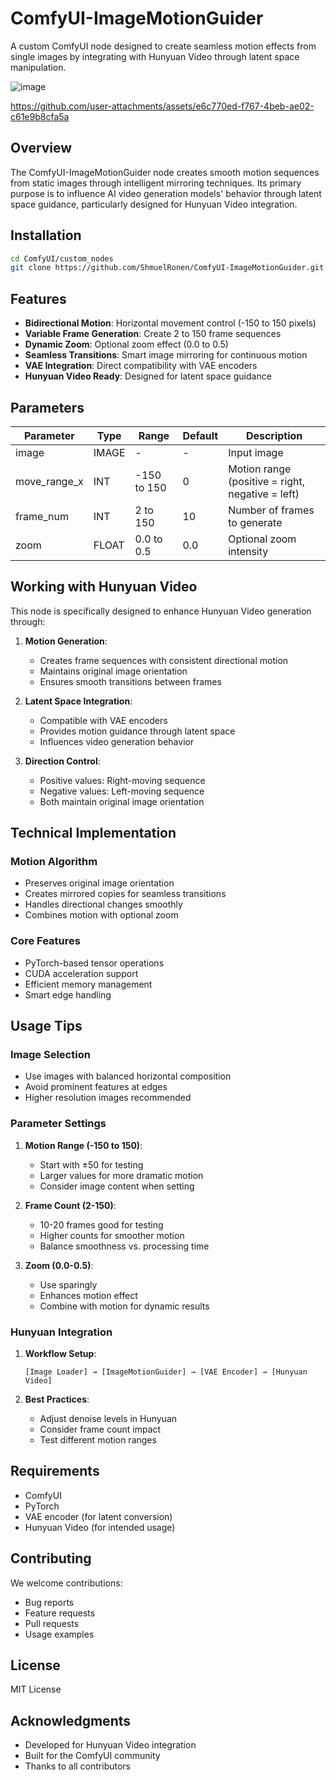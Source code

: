 # ComfyUI-ImageMotionGuider

A custom ComfyUI node designed to create seamless motion effects from single images by integrating with Hunyuan Video through latent space manipulation.

![image](https://github.com/user-attachments/assets/c62be207-2eb3-4d85-a3b2-d8542c050c6f)


https://github.com/user-attachments/assets/e6c770ed-f767-4beb-ae02-c61e9b8cfa5a


## Overview

The ComfyUI-ImageMotionGuider node creates smooth motion sequences from static images through intelligent mirroring techniques. Its primary purpose is to influence AI video generation models' behavior through latent space guidance, particularly designed for Hunyuan Video integration.

## Installation

```bash
cd ComfyUI/custom_nodes
git clone https://github.com/ShmuelRonen/ComfyUI-ImageMotionGuider.git
```

## Features

- **Bidirectional Motion**: Horizontal movement control (-150 to 150 pixels)
- **Variable Frame Generation**: Create 2 to 150 frame sequences
- **Dynamic Zoom**: Optional zoom effect (0.0 to 0.5)
- **Seamless Transitions**: Smart image mirroring for continuous motion
- **VAE Integration**: Direct compatibility with VAE encoders
- **Hunyuan Video Ready**: Designed for latent space guidance

## Parameters

| Parameter | Type | Range | Default | Description |
|-----------|------|--------|---------|-------------|
| image | IMAGE | - | - | Input image |
| move_range_x | INT | -150 to 150 | 0 | Motion range (positive = right, negative = left) |
| frame_num | INT | 2 to 150 | 10 | Number of frames to generate |
| zoom | FLOAT | 0.0 to 0.5 | 0.0 | Optional zoom intensity |

## Working with Hunyuan Video

This node is specifically designed to enhance Hunyuan Video generation through:

1. **Motion Generation**:
   - Creates frame sequences with consistent directional motion
   - Maintains original image orientation
   - Ensures smooth transitions between frames

2. **Latent Space Integration**:
   - Compatible with VAE encoders
   - Provides motion guidance through latent space
   - Influences video generation behavior

3. **Direction Control**:
   - Positive values: Right-moving sequence
   - Negative values: Left-moving sequence
   - Both maintain original image orientation

## Technical Implementation

### Motion Algorithm
- Preserves original image orientation
- Creates mirrored copies for seamless transitions
- Handles directional changes smoothly
- Combines motion with optional zoom

### Core Features
- PyTorch-based tensor operations
- CUDA acceleration support
- Efficient memory management
- Smart edge handling

## Usage Tips

### Image Selection
- Use images with balanced horizontal composition
- Avoid prominent features at edges
- Higher resolution images recommended

### Parameter Settings

1. **Motion Range (-150 to 150)**:
   - Start with ±50 for testing
   - Larger values for more dramatic motion
   - Consider image content when setting

2. **Frame Count (2-150)**:
   - 10-20 frames good for testing
   - Higher counts for smoother motion
   - Balance smoothness vs. processing time

3. **Zoom (0.0-0.5)**:
   - Use sparingly
   - Enhances motion effect
   - Combine with motion for dynamic results

### Hunyuan Integration

1. **Workflow Setup**:
   ```
   [Image Loader] → [ImageMotionGuider] → [VAE Encoder] → [Hunyuan Video]
   ```

2. **Best Practices**:
   - Adjust denoise levels in Hunyuan
   - Consider frame count impact
   - Test different motion ranges

## Requirements
- ComfyUI
- PyTorch
- VAE encoder (for latent conversion)
- Hunyuan Video (for intended usage)

## Contributing

We welcome contributions:
- Bug reports
- Feature requests
- Pull requests
- Usage examples

## License

MIT License

## Acknowledgments

- Developed for Hunyuan Video integration
- Built for the ComfyUI community
- Thanks to all contributors

